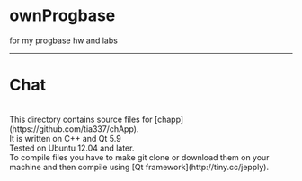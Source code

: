 # ownProgbase
for my progbase hw and labs
***
# Chat
<br>
This directory contains source files for [chapp](https://github.com/tia337/chApp).
<br>
It is written on C++ and Qt 5.9
<br>
Tested on Ubuntu 12.04 and later.
<br>
To compile files you have to make git clone or download them on your machine and then compile using [Qt framework](http://tiny.cc/jepply).


